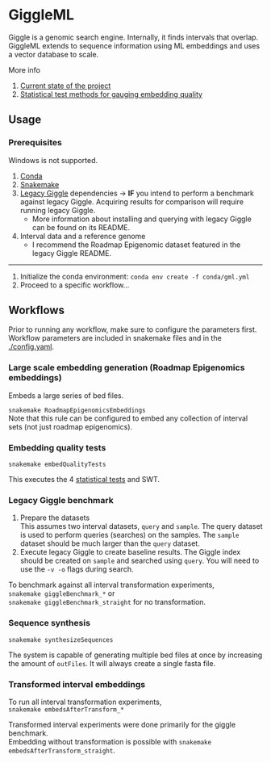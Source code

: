 # GiggleML

Giggle is a genomic search engine. Internally, it finds intervals
that overlap. GiggleML extends to sequence information using ML
embeddings and uses a vector database to scale.

More info

1. [Current state of the project](wiki/state.md)
2. [Statistical test methods for gauging embedding quality](wiki/sheffieldEmbedQualityTests.md)

## Usage

### Prerequisites

Windows is not supported.

1. [Conda](https://docs.conda.io/projects/conda/en/latest/user-guide/install/index.html)
2. [Snakemake](https://snakemake.readthedocs.io/en/stable/getting_started/installation.html)
3. [Legacy Giggle](https://github.com/ryanlayer/giggle) dependencies $\to$ **IF** you intend to perform a benchmark
   against legacy Giggle. Acquiring results for comparison will require running
   legacy Giggle.
    - More information about installing and querying with legacy Giggle can be found on its README.
4. Interval data and a reference genome
    - I recommend the Roadmap Epigenomic dataset featured in the legacy Giggle README.

---

1. Initialize the conda environment:
   `conda env create -f conda/gml.yml`
2. Proceed to a specific workflow...

## Workflows

Prior to running any workflow, make sure to configure the parameters first.
Workflow parameters are included in snakemake files and in the [./config.yaml](./config.yaml).

### Large scale embedding generation (Roadmap Epigenomics embeddings)

Embeds a large series of bed files.

`snakemake RoadmapEpigenomicsEmbeddings`  
Note that this rule can be configured to embed any collection of interval sets
(not just roadmap epigenomics).

### Embedding quality tests

`snakemake embedQualityTests`

This executes the 4 [statistical tests](./wiki/sheffieldEmbedQualityTests.md) and SWT.

### Legacy Giggle benchmark

1. Prepare the datasets  
This assumes two interval datasets, `query` and `sample`. The query dataset is used
to perform queries (searches) on the samples. The `sample` dataset should be much larger
than the `query` dataset.
2. Execute legacy Giggle to create baseline results. The Giggle index should be created
on `sample` and searched using `query`.
You will need to use the `-v -o` flags during search.


To benchmark against all interval transformation experiments,  
`snakemake giggleBenchmark_*` or  
`snakemake giggleBenchmark_straight` for no transformation.

### Sequence synthesis

`snakemake synthesizeSequences`

The system is capable of generating multiple bed files at once by increasing
the amount of `outFiles`. It will always create a single fasta file.

### Transformed interval embeddings

To run all interval transformation experiments,  
`snakemake embedsAfterTransform_*`

Transformed interval experiments were done primarily for the giggle benchmark.  
Embedding without transformation is possible with
`snakemake embedsAfterTransform_straight`.
